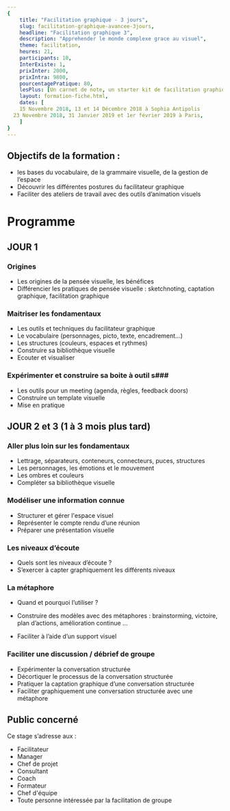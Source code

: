 ```yaml
---
{
	title: "Facilitation graphique - 3 jours",
	slug: facilitation-graphique-avancee-3jours, 
	headline: "Facilitation graphique 3",
	description: "Apprehender le monde complexe grace au visuel",
	theme: facilitation,
	heures: 21,
	participants: 10,
	InterExiste: 1,
	prixInter: 2000,
	prixIntra: 9800,
	pourcentagePratique: 80,
	lesPlus: [Un carnet de note, un starter kit de facilitation graphique de la marque neuland, prise en charge du repas],
	layout: formation-fiche.html, 
	dates: [
	15 Novembre 2018, 13 et 14 Décembre 2018 à Sophia Antipolis
  23 Novembre 2018, 31 Janvier 2019 et 1er février 2019 à Paris,
	]
}
---
```


## Objectifs de la formation : ##
* les bases du vocabulaire, de la grammaire visuelle, de la gestion de l’espace
* Découvrir les différentes postures du facilitateur graphique
* Faciliter des ateliers de travail avec des outils d’animation visuels


# Programme #

## JOUR 1 ##
### Origines ###
* Les origines de la pensée visuelle, les bénéfices
* Différencier les pratiques de pensée visuelle : sketchnoting, captation graphique, facilitation graphique

### Maitriser les fondamentaux ###
* Les outils et techniques du facilitateur graphique
* Le vocabulaire (personnages, picto, texte, encadrement…)
* Les structures (couleurs, espaces et rythmes)
* Construire sa bibliothèque visuelle
* Ecouter et visualiser

### Expérimenter et construire sa boite à outil s### 
* Les outils pour un meeting (agenda, règles, feedback doors)
* Construire un template visuelle 
* Mise en pratique 



 ## JOUR 2 et 3  (1 à 3 mois plus tard) ## 
 
### Aller plus loin sur les fondamentaux ###
* Lettrage, séparateurs, conteneurs, connecteurs, puces, structures
* Les personnages, les émotions et le mouvement
* Les ombres et couleurs
* Compléter sa bibliothèque visuelle

### Modéliser une information connue ###
* Structurer et gérer l'espace visuel
* Représenter le compte rendu d’une réunion
* Préparer une présentation visuelle

### Les niveaux d’écoute ###
* Quels sont les niveaux d’écoute ?
* S’exercer à capter graphiquement les différents niveaux

### La métaphore ###
* Quand et pourquoi l’utiliser ?
* Construire des modèles avec des métaphores : brainstorming, victoire, plan d’actions, amélioration continue ...

* Faciliter à l’aide d’un support visuel
### Faciliter une discussion / débrief de groupe ###
* Expérimenter la conversation structurée
* Décortiquer le processus de la conversation structurée
* Pratiquer la captation graphique d’une conversation structurée
* Faciliter graphiquement une conversation structurée avec une
métaphore

## Public concerné ##
Ce stage s’adresse aux : 
* Facilitateur
* Manager
* Chef de projet
* Consultant
* Coach
* Formateur
* Chef d'équipe
* Toute personne intéressée par la facilitation de groupe
